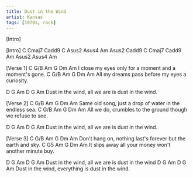 ```yaml
---
title: Dust in the Wind
artist: Kansas
tags: [1970s, rock]
---
```

[Intro]

[Intro]
C Cmaj7 Cadd9 C Asus2 Asus4 Am Asus2
Cadd9 C Cmaj7 Cadd9 Am Asus2 Asus4 Am

[Verse 1]
  C     G/B  Am    G         Dm            Am
I close my eyes only for a moment and a moment's gone.
C   G/B   Am     G             Dm          Am
All my dreams pass before my eyes a curiosity.

D   G        Am    D            G           Am
Dust in the wind, all we are is dust in the wind.

[Verse 2]
C  G/B  Am    G             Dm              Am
Same old song, just a drop of water in the endless sea.
C   G/B  Am   G                 Dm                Am
All we do, crumbles to the ground though we refuse to see.

D   G        Am    D            G           Am
Dust in the wind, all we are is dust in the wind.

[Verse 3]
C      G/B   Am   G                Dm             Am
Don't hang on, nothing last's forever but the earth and sky.
C  G5      Am  G                  Dm         Am
It slips away all your money won't another minute buy.

D   G        Am    D            G           Am
Dust in the wind, all we are is dust in the wind
D   G        Am    D            G           Am
Dust in the wind, everything is dust in the wind.